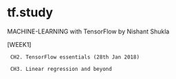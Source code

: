 # tf.study

MACHINE-LEARNING with TensorFlow by Nishant Shukla

[WEEK1]

 	 CH2. TensorFlow essentials (28th Jan 2018)
	
	 CH3. Linear regression and beyond


